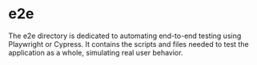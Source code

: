 # e2e

The e2e directory is dedicated to automating end-to-end testing using Playwright or Cypress. It contains the scripts and files needed to test the application as a whole, simulating real user behavior.
